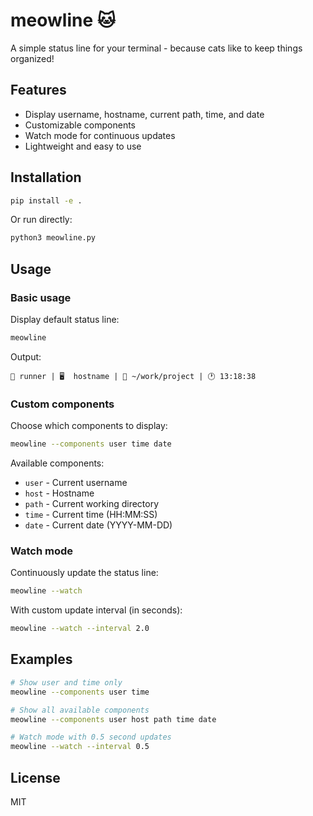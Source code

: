 # meowline 🐱

A simple status line for your terminal - because cats like to keep things organized!

## Features

- Display username, hostname, current path, time, and date
- Customizable components
- Watch mode for continuous updates
- Lightweight and easy to use

## Installation

```bash
pip install -e .
```

Or run directly:

```bash
python3 meowline.py
```

## Usage

### Basic usage

Display default status line:
```bash
meowline
```

Output:
```
👤 runner | 🖥️  hostname | 📁 ~/work/project | 🕐 13:18:38
```

### Custom components

Choose which components to display:
```bash
meowline --components user time date
```

Available components:
- `user` - Current username
- `host` - Hostname
- `path` - Current working directory
- `time` - Current time (HH:MM:SS)
- `date` - Current date (YYYY-MM-DD)

### Watch mode

Continuously update the status line:
```bash
meowline --watch
```

With custom update interval (in seconds):
```bash
meowline --watch --interval 2.0
```

## Examples

```bash
# Show user and time only
meowline --components user time

# Show all available components
meowline --components user host path time date

# Watch mode with 0.5 second updates
meowline --watch --interval 0.5
```

## License

MIT